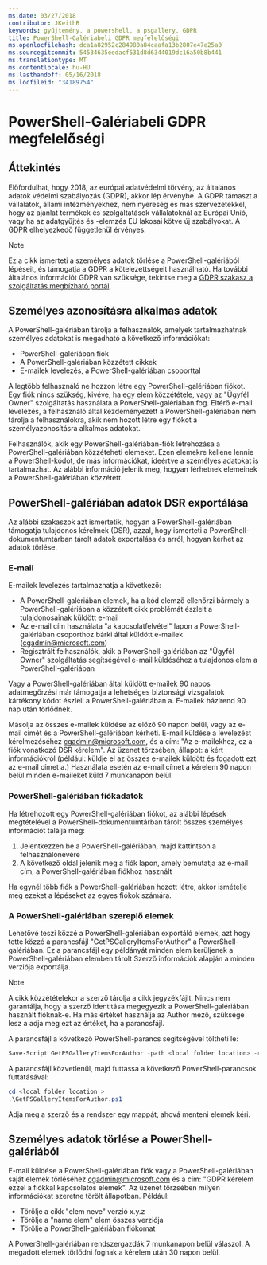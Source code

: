 ```yaml
---
ms.date: 03/27/2018
contributor: JKeithB
keywords: gyűjtemény, a powershell, a psgallery, GDPR
title: PowerShell-Galériabeli GDPR megfelelőségi
ms.openlocfilehash: dca1a82952c284980a84caafa13b2807e47e25a0
ms.sourcegitcommit: 54534635eedacf531d8d6344019dc16a50b8b441
ms.translationtype: MT
ms.contentlocale: hu-HU
ms.lasthandoff: 05/16/2018
ms.locfileid: "34189754"
---
```

# <a name="powershell-gallery-gdpr-compliance"></a>PowerShell-Galériabeli GDPR megfelelőségi

## <a name="overview"></a>Áttekintés

Előfordulhat, hogy 2018, az európai adatvédelmi törvény, az általános adatok védelmi szabályozás (GDPR), akkor lép érvénybe.
A GDPR támaszt a vállalatok, állami intézményekhez, nem nyereség és más szervezetekkel, hogy az ajánlat termékek és szolgáltatások vállalatoknál az Európai Unió, vagy ha az adatgyűjtés és -elemzés EU lakosai kötve új szabályokat.
A GDPR elhelyezkedő függetlenül érvényes.

> [!NOTE]
> Ez a cikk ismerteti a személyes adatok törlése a PowerShell-galériából lépéseit, és támogatja a GDPR a kötelezettségeit használható. Ha további általános információt GDPR van szüksége, tekintse meg a [GDPR szakasz a szolgáltatás megbízható portál](https://servicetrust.microsoft.com/ViewPage/GDPRGetStarted).

## <a name="personally-identifiable-data"></a>Személyes azonosításra alkalmas adatok

A PowerShell-galériában tárolja a felhasználók, amelyek tartalmazhatnak személyes adatokat is megadható a következő információkat:

* PowerShell-galériában fiók
* A PowerShell-galériában közzétett cikkek
* E-mailek levelezés, a PowerShell-galériában csoporttal

A legtöbb felhasználó ne hozzon létre egy PowerShell-galériában fiókot.
Egy fiók nincs szükség, kivéve, ha egy elem közzététele, vagy az "Ügyfél Owner" szolgáltatás használata a PowerShell-galériában fog.
Eltérő e-mail levelezés, a felhasználó által kezdeményezett a PowerShell-galériában nem tárolja a felhasználókra, akik nem hozott létre egy fiókot a személyazonosításra alkalmas adatokat.

Felhasználók, akik egy PowerShell-galériában-fiók létrehozása a PowerShell-galériában közzéteheti elemeket.
Ezen elemekre kellene lennie a PowerShell-kódot, de más információkat, ideértve a személyes adatokat is tartalmazhat.
Az alábbi információ jelenik meg, hogyan férhetnek elemeinek a PowerShell-galériában közzétett.

## <a name="dsr-export-of-powershell-gallery-data"></a>PowerShell-galériában adatok DSR exportálása

Az alábbi szakaszok azt ismertetik, hogyan a PowerShell-galériában támogatja tulajdonos kérelmek (DSR), azzal, hogy ismerteti a PowerShell-dokumentumtárban tárolt adatok exportálása és arról, hogyan kérhet az adatok törlése.

### <a name="email"></a>E-mail

E-mailek levelezés tartalmazhatja a következő:

* A PowerShell-galériában elemek, ha a kód elemző ellenőrzi bármely a PowerShell-galériában a közzétett cikk problémát észlelt a tulajdonosainak küldött e-mail
* Az e-mail cím használata "a kapcsolatfelvétel" lapon a PowerShell-galériában csoporthoz bárki által küldött e-mailek (cgadmin@microsoft.com)
* Regisztrált felhasználók, akik a PowerShell-galériában az "Ügyfél Owner" szolgáltatás segítségével e-mail küldéséhez a tulajdonos elem a PowerShell-galériában

Vagy a PowerShell-galériában által küldött e-mailek 90 napos adatmegőrzési már támogatja a lehetséges biztonsági vizsgálatok kártékony kódot észleli a PowerShell-galériában a.
E-mailek házirend 90 nap után törlődnek.

Másolja az összes e-mailek küldése az előző 90 napon belül, vagy az e-mail címét és a PowerShell-galériában kérheti.
E-mail küldése a levelezést kérelmezéséhez cgadmin@microsoft.com, és a cím: "Az e-mailekhez, ez a fiók vonatkozó DSR kérelem".
Az üzenet törzsében, állapot: a kért információkról (például: küldje el az összes e-mailek küldött és fogadott ezt az e-mail címet a.) Használata esetén az e-mail címet a kérelem 90 napon belül minden e-maileket küld 7 munkanapon belül.

### <a name="powershell-gallery-account-information"></a>PowerShell-galériában fiókadatok

Ha létrehozott egy PowerShell-galériában fiókot, az alábbi lépések megtételével a PowerShell-dokumentumtárban tárolt összes személyes információt találja meg:

1. Jelentkezzen be a PowerShell-galériában, majd kattintson a felhasználónevére
2. A következő oldal jelenik meg a fiók lapon, amely bemutatja az e-mail cím, a PowerShell-galériában fiókhoz használt

Ha egynél több fiók a PowerShell-galériában hozott létre, akkor ismételje meg ezeket a lépéseket az egyes fiókok számára.

### <a name="items-in-the-powershell-gallery"></a>A PowerShell-galériában szereplő elemek

Lehetővé teszi közzé a PowerShell-galériában exportáló elemek, azt hogy tette közzé a parancsfájl "GetPSGalleryItemsForAuthor" a PowerShell-galériában.
Ez a parancsfájl egy példányát minden elem kerüljenek a PowerShell-galériában elemben tárolt Szerző információk alapján a minden verziója exportálja.

> [!NOTE]
> A cikk közzétételekor a szerző tárolja a cikk jegyzékfájlt.
> Nincs nem garantálja, hogy a szerző identitása megegyezik a PowerShell-galériában használt fióknak-e.
> Ha más értéket használja az Author mező, szüksége lesz a adja meg ezt az értéket, ha a parancsfájl.

A parancsfájl a következő PowerShell-parancs segítségével töltheti le:

```powershell
Save-Script GetPSGalleryItemsForAuthor -path <local folder location> -repository psgallery
```

A parancsfájl közvetlenül, majd futtassa a következő PowerShell-parancsok futtatásával:

```powershell
cd <local folder location >
.\GetPSGalleryItemsForAuthor.ps1
```

Adja meg a szerző és a rendszer egy mappát, ahová menteni elemek kéri.

## <a name="deleting-personal-data-from-the-powershell-gallery"></a>Személyes adatok törlése a PowerShell-galériából

E-mail küldése a PowerShell-galériában fiók vagy a PowerShell-galériában saját elemek törléséhez cgadmin@microsoft.com és a cím: "GDPR kérelem ezzel a fiókkal kapcsolatos elemek".
Az üzenet törzsében milyen információkat szeretne törölt állapotban. Például:

* Törölje a cikk "elem neve" verzió x.y.z
* Törölje a "name elem" elem összes verziója
* Törölje a PowerShell-galériában fiókomat

A PowerShell-galériában rendszergazdák 7 munkanapon belül válaszol.
A megadott elemek törlődni fognak a kérelem után 30 napon belül.
